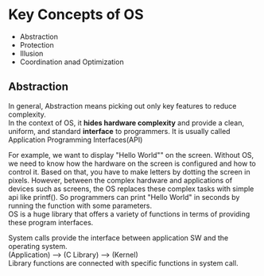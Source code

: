 # Key Concepts of OS
- Abstraction
- Protection
- Illusion
- Coordination anad Optimization

## Abstraction
In general, Abstraction means picking out only key features to reduce complexity.
<br>
In the context of OS, it __hides hardware complexity__ and provide a clean, uniform, and standard __interface__ to programmers. It is usually called Application Programming Interfaces(API)

For example, we want to display "Hello World"" on the screen. Without OS, we need to know how the hardware on the screen is configured and how to control it. Based on that, you have to make letters by dotting the screen in pixels. However, between the complex hardware and applications of devices such as screens, the OS replaces these complex tasks with simple api like printf(). So programmers can print "Hello World" in seconds by running the function with some parameters.
<br>
OS is a huge library that offers a variety of functions in terms of providing these program interfaces.

System calls provide the interface between application SW and the operating system. 
<br>
(Application) --> (C Library) --> (Kernel)
<br>
Library functions are connected with specific functions in system call.
